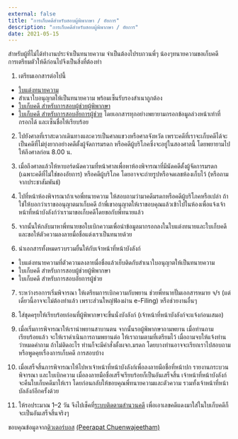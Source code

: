 ```yaml
---
external: false
title: "การเก็บคดีสำหรับสอบผู้พิพากษา / อัยการ"
description: "การเก็บคดีสำหรับสอบผู้พิพากษา / อัยการ"
date: 2021-05-15
---
```


สำหรับผู้ที่ไม่ได้ทำงานประจำเป็นทนายความ จำเป็นต้องไปรบกวนพี่ๆ น้องๆทนายความขอเก็บคดี การเตรียมตัวให้ดีก่อนไปจึงเป็นสิ่งที่ต้องทำ

1. เตรียมเอกสารต่อไปนี้
- [ใบแต่งทนายความ](https://www.google.com/search?q=%E0%B9%83%E0%B8%9A%E0%B9%81%E0%B8%95%E0%B9%88%E0%B8%87%E0%B8%97%E0%B8%99%E0%B8%B2%E0%B8%A2+doc&sxsrf=ALiCzsYTdPjrD6e0SjqSRHjdU_LUVhftqA%3A1666845120887&ei=wAlaY-XkNbTKpgeK0am4Bg&oq=%E0%B9%83%E0%B8%9A%E0%B9%81%E0%B8%95%E0%B9%88%E0%B8%87%E0%B8%97%E0%B8%99%E0%B8%B2%E0%B8%A2%E0%B8%84%E0%B8%A7%E0%B8%B2%E0%B8%A1+word&gs_lcp=Cgxnd3Mtd2l6LXNlcnAQARgDMgoIABBHENYEELADMgoIABBHENYEELADMgoIABBHENYEELADMgoIABBHENYEELADMgoIABBHENYEELADMgoIABBHENYEELADMgoIABBHENYEELADMgoIABBHENYEELADSgQIQRgASgQIRhgAUABYAGD5DWgBcAF4AIABAIgBAJIBAJgBAMgBCMABAQ&sclient=gws-wiz-serp)
- สำเนาใบอนุญาตให้เป็นทนายความ พร้อมเซ็นรับรองสำเนาถูกต้อง
- [ใบเก็บคดี สำหรับการสอบผู้ช่วยผู้พิพากษา](https://www.google.com/search?q=%E0%B9%83%E0%B8%9A%E0%B9%80%E0%B8%81%E0%B9%87%E0%B8%9A%E0%B8%84%E0%B8%94%E0%B8%B5+%E0%B8%AA%E0%B8%B3%E0%B8%AB%E0%B8%A3%E0%B8%B1%E0%B8%9A%E0%B8%81%E0%B8%B2%E0%B8%A3%E0%B8%AA%E0%B8%AD%E0%B8%9A%E0%B8%9C%E0%B8%B9%E0%B9%89%E0%B8%8A%E0%B9%88%E0%B8%A7%E0%B8%A2%E0%B8%9C%E0%B8%B9%E0%B9%89%E0%B8%9E%E0%B8%B4%E0%B8%9E%E0%B8%B2%E0%B8%81%E0%B8%A9%E0%B8%B2&oq=%E0%B9%83%E0%B8%9A%E0%B9%80%E0%B8%81%E0%B9%87%E0%B8%9A%E0%B8%84%E0%B8%94%E0%B8%B5+%E0%B8%AA%E0%B8%B3%E0%B8%AB%E0%B8%A3%E0%B8%B1%E0%B8%9A%E0%B8%81%E0%B8%B2%E0%B8%A3%E0%B8%AA%E0%B8%AD%E0%B8%9A%E0%B8%9C%E0%B8%B9%E0%B9%89%E0%B8%8A%E0%B9%88%E0%B8%A7%E0%B8%A2%E0%B8%9C%E0%B8%B9%E0%B9%89%E0%B8%9E%E0%B8%B4%E0%B8%9E%E0%B8%B2%E0%B8%81%E0%B8%A9%E0%B8%B2&aqs=chrome..69i57.186j0j1&sourceid=chrome&ie=UTF-8)
- [ใบเก็บคดี สำหรับการสอบอัยการผู้ช่วย](https://www.google.com/search?q=%E0%B9%83%E0%B8%9A%E0%B9%80%E0%B8%81%E0%B9%87%E0%B8%9A%E0%B8%84%E0%B8%94%E0%B8%B5+%E0%B8%AA%E0%B8%B3%E0%B8%AB%E0%B8%A3%E0%B8%B1%E0%B8%9A%E0%B8%81%E0%B8%B2%E0%B8%A3%E0%B8%AA%E0%B8%AD%E0%B8%9A%E0%B8%AD%E0%B8%B1%E0%B8%A2%E0%B8%81%E0%B8%B2%E0%B8%A3%E0%B8%9C%E0%B8%B9%E0%B9%89%E0%B8%8A%E0%B9%88%E0%B8%A7%E0%B8%A2&sxsrf=ALiCzsZPIojrebReAHAnboOzhQhT8hy4Dw%3A1666845165977&ei=7QlaY_OaO7KGjuMPsd-F8Aw&ved=0ahUKEwizxY2Qyv_6AhUyg2MGHbFvAc4Q4dUDCA8&uact=5&oq=%E0%B9%83%E0%B8%9A%E0%B9%80%E0%B8%81%E0%B9%87%E0%B8%9A%E0%B8%84%E0%B8%94%E0%B8%B5+%E0%B8%AA%E0%B8%B3%E0%B8%AB%E0%B8%A3%E0%B8%B1%E0%B8%9A%E0%B8%81%E0%B8%B2%E0%B8%A3%E0%B8%AA%E0%B8%AD%E0%B8%9A%E0%B8%AD%E0%B8%B1%E0%B8%A2%E0%B8%81%E0%B8%B2%E0%B8%A3%E0%B8%9C%E0%B8%B9%E0%B9%89%E0%B8%8A%E0%B9%88%E0%B8%A7%E0%B8%A2&gs_lcp=Cgxnd3Mtd2l6LXNlcnAQAzIFCCEQoAFKBAhBGABKBAhGGABQAFgAYMEBaABwAXgAgAGmAYgBpgGSAQMwLjGYAQCgAQKgAQHAAQE&sclient=gws-wiz-serp)
โดยเอกสารทุกอย่างพยายามกรอกข้อมูลล่วงหน้าเท่าที่กรอกได้ และเซ็นชื่อให้เรียบร้อย

2. ไปยังศาลที่เราสะดวกเดินทางและควรเป็นศาลแขวงหรือศาลจังหวัด เพราะคดีที่เราจะเก็บคดีได้จะเป็นคดีที่ไม่ยุ่งยากอย่างคดีตั้งผู้จัดการมรดก หรือคดีผู้บริโภคซึ่งจะอยู่ในสองศาลนี้ โดยพยายามไปให้ถึงศาลก่อน 8.00 น.

3. เมื่อถึงศาลแล้วให้หาบอร์ดนัดความที่หน้าศาลเพื่อหาห้องพิจารณาที่มีนัดคดีตั้งผู้จัดการมรดก (เฉพาะคดีที่ไม่ใช่ของอัยการ) หรือคดีผู้บริโภค โดยอาจจะถ่ายรูปหรือจดเลขห้องเก็บไว้ (หรือถามจากประชาสัมพันธ์)

4. ไปที่หน้าห้องพิจารณาถ้าเจอพี่ทนายความ ให้สอบถามว่ามาคดีมรดกหรือคดีผู้บริโภคหรือเปล่า ถ้าใช่ให้บอกว่าเราขออนุญาตมาเก็บคดี ถ้าพี่เขาอนุญาตให้เราขอบคุณแล้วเข้าไปในห้องเพื่อแจ้งเจ้าหน้าที่หน้าบังลังก์ว่าเรามาขอเก็บคดีโดยขอกับพี่ทนายแล้ว

5. จากนั้นให้กลับมาหาพี่ทนายขอใบเบิกความเพื่อนำข้อมูลมากรอกลงในใบแต่งทนายและใบเก็บคดี และขอให้ตัวความลงลายมื่อชื่อแต่งเราเป็นทนายด้วย

6. นำเอกสารทั้งหมดรวบรวมยื่นให้กับเจ้าหน้าที่หน้าบังลังก์
- ใบแต่งทนายความที่ตัวความลงลายมื่อชื่อแล้วเย็บติดกับสำเนาใบอนุญาตให้เป็นทนายความ
- ใบเก็บคดี สำหรับการสอบผู้ช่วยผู้พิพากษา
- ใบเก็บคดี สำหรับการสอบอัยการผู้ช่วย

7. ระหว่างรอการเริ่มพิจารณา ให้เตรียมการเบิกความกับพยาน ช่วยพี่ทนายปั๊มเอกสารหมาย จ/ร (แต่เดี๋ยวนี้อาจจะไม่ต้องทำแล้ว เพราะส่วนใหญ่ฟ้องผ่าน e-Filing) หรือช่วยงานอื่นๆ

8. ใส่ชุดครุยให้เรียบร้อยก่อนที่ผู้พิพากษาจะขึ้นนั่งบังลังก์ (เจ้าหน้าที่หน้าบังลังก์จะแจ้งก่อนเสมอ)

9. เมื่อเริ่มการพิจารณาให้เรานำพยานสาบานตน จากนั้นรอผู้พิพากษาถามพยาน เมื่อท่านถามเรียบร้อยแล้ว จะให้เราดำเนินการถามพยานต่อ ให้เราถามตามที่เตรียมไว้ เมื่อถามจบให้แจ้งท่านว่าหมดคำถาม ถ้าไม่ติดอะไร ท่านก็จะมีคำสั่งตั้งผจก.มรดก โดยบางท่านอาจจะเรียกเราไปสอบถาม หรือพูดคุยเรื่องการเก็บคดี การสอบบ้าง

10. เมื่อเสร็จสิ้นการพิจารณาให้ไปหาเจ้าหน้าที่หน้าบังลังก์เพื่อลงลายมือชื่อที่หน้าปก รายงานกระบวนพิจารณา และใบเบิกความ เมื่อลงลายมือชื่อเสร็จเรียบร้อยก็เป็นอันเสร็จสิ้น เจ้าหน้าที่หน้าบังลังก์จะคืนใบเก็บคดีมาให้เรา โดยก่อนกลับให้ขอบคุณพี่ทนายความและตัวความ รวมทั้งเจ้าหน้าที่หน้าบัลลังก์อีกครั้งด้วย

11. ให้รอประมาณ 1–2 วัน จึงไปเช็คที่[ระบบติดตามสำนวนคดี](https://cios.coj.go.th/tracking/index.html?page=form) เพื่อเอาเลขคดีแดงมาใส่ในใบเก็บคดีก็จะเป็นอันเสร็จสิ้นจริงๆ

ขอบคุณข้อมูลจาก[ติวเตอร์บอส](https://www.facebook.com/peerapat.chuenwajeetham/posts/pfbid026SyxGDVY51Q7czYHAFHLSNRdYVbUEmfc7g5gae7P5rkVSjp4WwLLVo2rkmicAdFwl) [(Peerapat Chuenwajeetham)](https://www.facebook.com/peerapat.chuenwajeetham?__cft__%5B0%5D=AZX97GS28PweZLF7Ugk66ytU953OZIvA2hqYHyp7Z4GxbWCZhnRXLj6uwp-ecxHoaIzFss8CiqfFLflxmXAjHpr35HsIjhVhhE-DbjVftBkB1LH4BseZG-S69YLKSckTons&__tn__=-UC%2CP-R)

